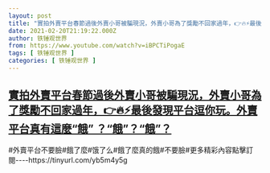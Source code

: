 ```yaml
---
layout: post
title: "實拍外賣平台春節過後外賣小哥被騙現況，外賣小哥為了獎勵不回家過年，👉🔥⚡最後發現平台逗你玩。外賣平台真有這麼“餓” ？“餓”？“餓”？"
date: 2021-02-20T21:19:22.000Z
author: 铁锤观世界
from: https://www.youtube.com/watch?v=iBPCTiPogaE
tags: [ 铁锤观世界 ]
categories: [ 铁锤观世界 ]
---
```

<!--1613855962000-->
[實拍外賣平台春節過後外賣小哥被騙現況，外賣小哥為了獎勵不回家過年，👉🔥⚡最後發現平台逗你玩。外賣平台真有這麼“餓” ？“餓”？“餓”？](https://www.youtube.com/watch?v=iBPCTiPogaE)
------

<div>
#外賣平台不要臉#餓了麼#饿了么#餓了麼真的餓#不要臉#更多精彩內容點擊訂閱----https://tinyurl.com/yb5m4y5g
</div>
